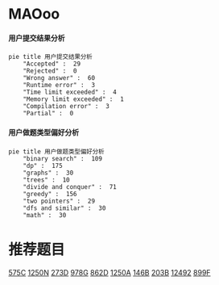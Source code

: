 # MAOoo

<!-- tabs:start -->



#### **用户提交结果分析**

```mermaid
pie title 用户提交结果分析
    "Accepted" :  29
    "Rejected" :  0
    "Wrong answer" :  60
    "Runtime error" :  3
    "Time limit exceeded" :  4
    "Memory limit exceeded" :  1
    "Compilation error" :  3
    "Partial" :  0
```

#### **用户做题类型偏好分析**

```mermaid
pie title 用户做题类型偏好分析
    "binary search" :  109
    "dp" :  175
    "graphs" :  30
    "trees" :  10
    "divide and conquer" :  71
    "greedy" :  156
    "two pointers" :  29
    "dfs and similar" :  30
    "math" :  30
```



<!-- tabs:end -->
# 推荐题目
[575C](https://codeforces.com/contest/575/problem/C)
[1250N](https://codeforces.com/contest/1250/problem/N)
[273D](https://codeforces.com/contest/273/problem/D)
[978G](https://codeforces.com/contest/978/problem/G)
[862D](https://codeforces.com/contest/862/problem/D)
[1250A](https://codeforces.com/contest/1250/problem/A)
[146B](https://codeforces.com/contest/146/problem/B)
[203B](https://codeforces.com/contest/203/problem/B)
[12492](https://codeforces.com/contest/1249/problem/2)
[899F](https://codeforces.com/contest/899/problem/F)
